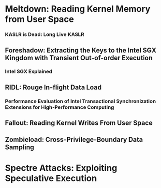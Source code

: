 # Meltdown: Reading Kernel Memory from User Space    
### KASLR is Dead: Long Live KASLR    
## Foreshadow: Extracting the Keys to the Intel SGX Kingdom with Transient Out-of-order Execution   
### Intel SGX Explained   
## RIDL: Rouge In-flight Data Load    
### Performance Evaluation of Intel Transactional Synchronization Extensions for High-Performance Computing    
## Fallout: Reading Kernel Writes From User Space    
## Zombieload: Cross-Privilege-Boundary Data Sampling    
# Spectre Attacks: Exploiting Speculative Execution
